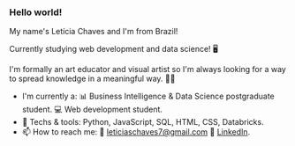 ### Hello world!

<!--
**leticiaschaves/leticiaschaves** is a ✨ _special_ ✨ repository because its `README.md` (this file) appears on your GitHub profile.

Here are some ideas to get you started:

- 🔭 I’m currently working on ...
- 🌱 I’m currently learning ...
- 👯 I’m looking to collaborate on ...
- 🤔 I’m looking for help with ...
- 💬 Ask me about ...
- 📫 How to reach me: ...
- 😄 Pronouns: ...
- ⚡ Fun fact: ...
👋
-->
My name's Letícia Chaves and I'm from Brazil!

Currently studying web development and data science! :desktop_computer:

I'm formally an art educator and visual artist so I'm always looking for a way to spread knowledge in a meaningful way. :art:🌱

- I'm currently a:
:bar_chart: Business Intelligence & Data Science postgraduate student.
:computer: Web development student.
- :paperclip: Techs & tools: Python, JavaScript, SQL, HTML, CSS, Databricks.
- 📫 How to reach me:
:envelope_with_arrow: leticiaschaves7@gmail.com
:paperclip: [LinkedIn](linkedin.com/in/leticiaschaves).


